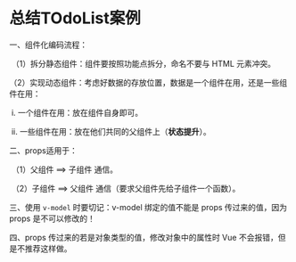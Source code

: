 # 总结TOdoList案例

一、组件化编码流程：

​	（1）拆分静态组件：组件要按照功能点拆分，命名不要与 HTML 元素冲突。

​	（2）实现动态组件：考虑好数据的存放位置，数据是一个组件在用，还是一些组件在用：

​	          i. 一个组件在用：放在组件自身即可。

​	          ii. 一些组件在用：放在他们共同的父组件上（**状态提升**）。

二、props适用于：

​	  （1）父组件 ==> 子组件 通信。

​	  （2）子组件 ==> 父组件 通信（要求父组件先给子组件一个函数）。

三、使用 `v-model` 时要切记：v-model 绑定的值不能是 props 传过来的值，因为 props 是不可以修改的！

四、props 传过来的若是对象类型的值，修改对象中的属性时 Vue 不会报错，但是不推荐这样做。